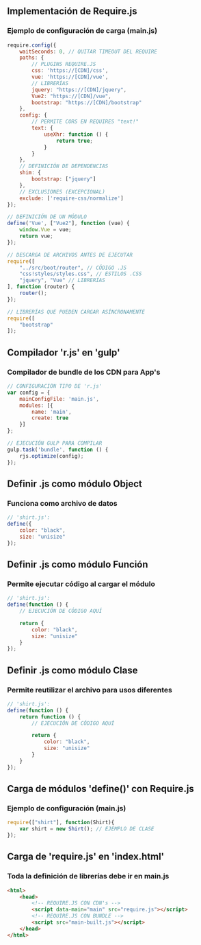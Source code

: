 ## Implementación de Require.js
### Ejemplo de configuración de carga (main.js)

``` js
require.config({
    waitSeconds: 0, // QUITAR TIMEOUT DEL REQUIRE
    paths: {
        // PLUGINS REQUIRE.JS
        css: 'https://[CDN]/css',
        vue: 'https://[CDN]/vue',
        // LIBRERÍAS
        jquery: "https://[CDN]/jquery",
        Vue2: "https://[CDN]/vue",
        bootstrap: "https://[CDN]/bootstrap"
    },
    config: {
        // PERMITE CORS EN REQUIRES "text!"
        text: {
            useXhr: function () {
                return true;
            }
        }
    },
    // DEFINICIÓN DE DEPENDENCIAS
    shim: {
        bootstrap: ["jquery"]
    },
    // EXCLUSIONES (EXCEPCIONAL)
    exclude: ['require-css/normalize']
});

// DEFINICIÓN DE UN MÓDULO
define('Vue', ["Vue2"], function (vue) {
    window.Vue = vue;
    return vue;
});

// DESCARGA DE ARCHIVOS ANTES DE EJECUTAR
require([
    "../src/boot/router", // CÓDIGO .JS
    "css!styles/styles.css", // ESTILOS .CSS
    "jquery", "Vue" // LIBRERÍAS
], function (router) {
    router();
});

// LIBRERÍAS QUE PUEDEN CARGAR ASÍNCRONAMENTE
require([
    "bootstrap"
]);
```

## Compilador 'r.js' en 'gulp'
### Compilador de bundle de los CDN para App's

``` js
// CONFIGURACIÓN TIPO DE 'r.js'
var config = {
    mainConfigFile: 'main.js',
    modules: [{
        name: 'main',
        create: true
    }]
};

// EJECUCIÓN GULP PARA COMPILAR
gulp.task('bundle', function () {
    rjs.optimize(config);
});
```

## Definir .js como módulo Object
### Funciona como archivo de datos

``` js
// 'shirt.js':
define({
    color: "black",
    size: "unisize"
});
```

## Definir .js como módulo Función
### Permite ejecutar código al cargar el módulo

``` js
// 'shirt.js':
define(function () {
    // EJECUCIÓN DE CÓDIGO AQUÍ

    return {
        color: "black",
        size: "unisize"
    }
});
```

## Definir .js como módulo Clase
### Permite reutilizar el archivo para usos diferentes

``` js
// 'shirt.js':
define(function () {
    return function () {
        // EJECUCIÓN DE CÓDIGO AQUÍ

        return {
            color: "black",
            size: "unisize"
        }
    }
});
```

## Carga de módulos 'define()' con Require.js
### Ejemplo de configuración (main.js)

``` js
require(["shirt"], function(Shirt){
    var shirt = new Shirt(); // EJEMPLO DE CLASE
});
```

## Carga de 'require.js' en 'index.html'
### Toda la definición de librerías debe ir en main.js

``` html
<html>
    <head>
        <!-- REQUIRE.JS CON CDN's -->
        <script data-main="main" src="require.js"></script>
        <!-- REQUIRE.JS CON BUNDLE -->
        <script src="main-built.js"></script>
    </head>
</html>
 ```

